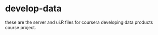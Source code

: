 # develop-data
these are the server and ui.R files for coursera developing data products course project.

